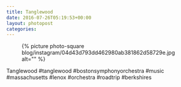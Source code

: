 ```yaml
---
title: Tanglewood
date: 2016-07-26T05:19:53+00:00
layout: photopost
categories:
---
```


<figure class="photo photo--square">
  {% picture photo-square blog/instagram/04d43d793dd462980ab381862d58729e.jpg alt="" %}
</figure>

Tanglewood
#tanglewood #bostonsymphonyorchestra #music #massachusetts #lenox #orchestra #roadtrip #berkshires
